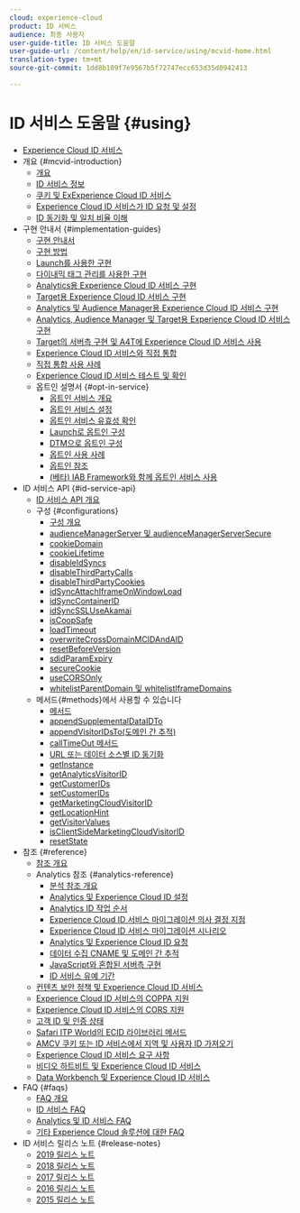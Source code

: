 ```yaml
---
cloud: experience-cloud
product: ID 서비스
audience: 최종 사용자
user-guide-title: ID 서비스 도움말
user-guide-url: /content/help/en/id-service/using/mcvid-home.html
translation-type: tm+mt
source-git-commit: 1dd8b109f7e9567b5f72747ecc653d35d0942413

---
```



# ID 서비스 도움말 {#using}

+ [Experience Cloud ID 서비스](mcvid-home.md)
+ 개요 {#mcvid-introduction}
   + [개요](mcvid-introduction/mcvid-overview.md)
   + [ID 서비스 정보](mcvid-introduction/mcvid-about-id-service.md)
   + [쿠키 및 ExExperience Cloud ID 서비스](mcvid-introduction/mcvid-cookies.md)
   + [Experience Cloud ID 서비스가 ID 요청 및 설정](mcvid-introduction/mcvid-id-request.md)
   + [ID 동기화 및 일치 비율 이해](mcvid-introduction/mcvid-match-rates.md)
+ 구현 안내서 {#implementation-guides}
   + [구현 안내서](mcvid-implementation-guides/mcvid-implementation-guides.md)
   + [구현 방법](mcvid-implementation-guides/mcvid-implementation-methods.md)
   + [Launch를 사용한 구현](mcvid-implementation-guides/ecid-implement-with-launch.md)
   + [다이내믹 태그 관리를 사용한 구현](mcvid-implementation-guides/mcvid-standard.md)
   + [Analytics용 Experience Cloud ID 서비스 구현](mcvid-implementation-guides/mcvid-setup-analytics.md)
   + [Target용 Experience Cloud ID 서비스 구현](mcvid-implementation-guides/mcvid-setup-target.md)
   + [Analytics 및 Audience Manager용 Experience Cloud ID 서비스 구현](mcvid-implementation-guides/mcvid-setup-aam-analytics.md)
   + [Analytics, Audience Manager 및 Target용 Experience Cloud ID 서비스 구현](mcvid-implementation-guides/mcvid-setup-aam-analytics-target.md)
   + [Target의 서버측 구현 및 A4T에 Experience Cloud ID 서비스 사용](mcvid-implementation-guides/ecid-a4t-target.md)
   + [Experience Cloud ID 서비스와 직접 통합](mcvid-implementation-guides/mcvid-direct-integration.md)
   + [직접 통합 사용 사례](mcvid-implementation-guides/mcvid-direct-integration-examples.md)
   + [Experience Cloud ID 서비스 테스트 및 확인](mcvid-implementation-guides/mcvid-test-verify.md)
   + 옵트인 설명서 {#opt-in-service}
      + [옵트인 서비스 개요](mcvid-implementation-guides/opt-in-service/mcvid-optin-overview.md)
      + [옵트인 서비스 설정](mcvid-implementation-guides/opt-in-service/getting-started.md)
      + [옵트인 서비스 유효성 확인](mcvid-implementation-guides/opt-in-service/testing-optin-and-iab-plugin.md)
      + [Launch로 옵트인 구성](mcvid-implementation-guides/opt-in-service/launch.md)
      + [DTM으로 옵트인 구성](mcvid-implementation-guides/opt-in-service/optin-dtm.md)
      + [옵트인 사용 사례](mcvid-implementation-guides/opt-in-service/use-cases.md)
      + [옵트인 참조](mcvid-implementation-guides/opt-in-service/api.md)
      + [(베타) IAB Framework와 함께 옵트인 서비스 사용](mcvid-implementation-guides/opt-in-service/iab.md)
+ ID 서비스 API {#id-service-api}
   + [ID 서비스 API 개요](mcvid-library/mcvid-library.md)
   + 구성 {#configurations}
      + [구성 개요](mcvid-library/mcvid-function-vars/mcvid-function-vars.md)
      + [audienceManagerServer 및 audienceManagerServerSecure](mcvid-library/mcvid-function-vars/mcvid-subdomain-config.md)
      + [cookieDomain](mcvid-library/mcvid-function-vars/mcvid-cookiedomain.md)
      + [cookieLifetime](mcvid-library/mcvid-function-vars/mcvid-cookielifetime.md)
      + [disableIdSyncs](mcvid-library/mcvid-function-vars/mcvid-disableidsync.md)
      + [disableThirdPartyCalls](mcvid-library/mcvid-function-vars/mcvid-disablethirdpartycalls.md)
      + [disableThirdPartyCookies](mcvid-library/mcvid-function-vars/mcvid-disable-cookies.md)
      + [idSyncAttachIframeOnWindowLoad](mcvid-library/mcvid-function-vars/mcvid-idsyncattachiframeonwindowload.md)
      + [idSyncContainerID](mcvid-library/mcvid-function-vars/mcvid-idsyncontainerid.md)
      + [idSyncSSLUseAkamai](mcvid-library/mcvid-function-vars/mcvid-idsyncssluseakamai.md)
      + [isCoopSafe](mcvid-library/mcvid-function-vars/mcvid-coopsafe.md)
      + [loadTimeout](mcvid-library/mcvid-function-vars/mcvid-loadtimeout.md)
      + [overwriteCrossDomainMCIDAndAID](mcvid-library/mcvid-function-vars/mcvid-overwrite-visitor-id.md)
      + [resetBeforeVersion](mcvid-library/mcvid-function-vars/mcvid-resetbeforeversion.md)
      + [sdidParamExpiry](mcvid-library/mcvid-function-vars/mcvid-sdidparamexpiry.md)
      + [secureCookie](mcvid-library/mcvid-function-vars/mcvid-securecookie.md)
      + [useCORSOnly](mcvid-library/mcvid-function-vars/mcvid-use-cors-only.md)
      + [whitelistParentDomain 및 whitelistIframeDomains](mcvid-library/mcvid-function-vars/mcvid-whitelistdomain.md)
   + 메서드{#methods}에서 사용할 수 있습니다 
      + [메서드](mcvid-library/mcvid-get-set/mcvid-get-set.md)
      + [appendSupplementalDataIDTo](mcvid-library/mcvid-get-set/mcvid-appendsupplementaldataidto.md)
      + [appendVisitorIDsTo(도메인 간 추적)](mcvid-library/mcvid-get-set/mcvid-appendvisitorid.md)
      + [callTimeOut 메서드](mcvid-library/mcvid-get-set/mcvid-timeout-functions.md)
      + [URL 또는 데이터 소스별 ID 동기화](mcvid-library/mcvid-get-set/mcvid-idsync.md)
      + [getInstance](mcvid-library/mcvid-get-set/mcvid-getinstance.md)
      + [getAnalyticsVisitorID](mcvid-library/mcvid-get-set/mcvid-getanalyticsvisitorid.md)
      + [getCustomerIDs](mcvid-library/mcvid-get-set/mcvid-getcustomerids.md)
      + [setCustomerIDs](mcvid-library/mcvid-get-set/mcvid-setcustomerids.md)
      + [getMarketingCloudVisitorID](mcvid-library/mcvid-get-set/mcvid-getmcvid.md)
      + [getLocationHint](mcvid-library/mcvid-get-set/mcvid-getlocationhint.md)
      + [getVisitorValues](mcvid-library/mcvid-get-set/mcvid-getvisitorvalues.md)
      + [isClientSideMarketingCloudVisitorID](mcvid-library/mcvid-get-set/mcvid-client-side-id.md)
      + [resetState](mcvid-library/mcvid-get-set/mcvid-resetstate.md)
+ 참조 {#reference}
   + [참조 개요](mcvid-reference/mcvid-reference.md)
   + Analytics 참조 {#analytics-reference}
      + [분석 참조 개요](mcvid-reference/mcvid-analytics-reference/mcvid-analytics-reference.md)
      + [Analytics 및 Experience Cloud ID 설정](mcvid-reference/mcvid-analytics-reference/mcvid-analytics-ids.md)
      + [Analytics ID 작업 순서](mcvid-reference/mcvid-analytics-reference/mcvid-analytics-order-of-operations.md)
      + [Experience Cloud ID 서비스 마이그레이션 의사 결정 지점](mcvid-reference/mcvid-analytics-reference/mcvid-migration-decisions.md)
      + [Experience Cloud ID 서비스 마이그레이션 시나리오](mcvid-reference/mcvid-analytics-reference/mcvid-migration-scenarios.md)
      + [Analytics 및 Experience Cloud ID 요청](mcvid-reference/mcvid-analytics-reference/mcvid-legacy-analytics.md)
      + [데이터 수집 CNAME 및 도메인 간 추적](mcvid-reference/mcvid-analytics-reference/mcvid-cname.md)
      + [JavaScript와 혼합된 서버측 구현](mcvid-reference/mcvid-analytics-reference/mcvid-server-side.md)
      + [ID 서비스 유예 기간](mcvid-reference/mcvid-analytics-reference/mcvid-grace-period.md)
   + [컨텐츠 보안 정책 및 Experience Cloud ID 서비스](mcvid-reference/mcvid-csp.md)
   + [Experience Cloud ID 서비스의 COPPA 지원](mcvid-reference/mcvid-coppa.md)
   + [Experience Cloud ID 서비스의 CORS 지원](mcvid-reference/mcvid-cors.md)
   + [고객 ID 및 인증 상태](mcvid-reference/mcvid-authenticated-state.md)
   + [Safari ITP World의 ECID 라이브러리 메서드](mcvid-reference/ecid-library-methods.md)
   + [AMCV 쿠키 또는 ID 서비스에서 지역 및 사용자 ID 가져오기](mcvid-reference/mcvid-regions.md)
   + [Experience Cloud ID 서비스 요구 사항](mcvid-reference/mcvid-requirements.md)
   + [비디오 하트비트 및 Experience Cloud ID 서비스](mcvid-reference/mcvid-heartbeat.md)
   + [Data Workbench 및 Experience Cloud ID 서비스](mcvid-reference/mcvid-dwb.md)
+ FAQ {#faqs}
   + [FAQ 개요](mcvid-faq-intro/mcvid-faq-intro.md)
   + [ID 서비스 FAQ](mcvid-faq-intro/mcvid-faq.md)
   + [Analytics 및 ID 서비스 FAQ](mcvid-faq-intro/mcvid-analytics-faq.md)
   + [기타 Experience Cloud 솔루션에 대한 FAQ](mcvid-faq-intro/mcvid-other-faq.md)
+ ID 서비스 릴리스 노트 {#release-notes}
   + [2019 릴리스 노트](mcvid-release-notes/mcvid-release-notes.md)
   + [2018 릴리스 노트](mcvid-release-notes/mcvid-notes-2018.md)
   + [2017 릴리스 노트](mcvid-release-notes/mcvid-notes-2017.md)
   + [2016 릴리스 노트](mcvid-release-notes/mcvid-notes-2016.md)
   + [2015 릴리스 노트](mcvid-release-notes/mcvid-notes-2015.md)
